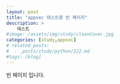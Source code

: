 ```yaml
---
layout: post
title: "appsec 테스트용 빈 페이지"
description: >
    테스트
#image: /assets/img/study/cleanCover.jpg
categories: [study,appsec]
# related_posts:
#  - _posts/study/python/222.md
#tags: [blog]
---
```


빈 페이지 입니다.